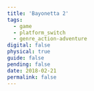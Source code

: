 ```yaml
---
title: 'Bayonetta 2'
tags:
  - game
  - platform_switch
  - genre_action-adventure
digital: false
physical: true
guide: false
pending: false
date: 2018-02-21
permalink: false
---
```

